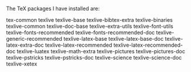 The TeX packages I have installed are:

tex-common
texlive
texlive-base
texlive-bibtex-extra
texlive-binaries
texlive-common
texlive-doc-base
texlive-extra-utils
texlive-font-utils
texlive-fonts-recommended
texlive-fonts-recommended-doc
texlive-generic-recommended
texlive-latex-base
texlive-latex-base-doc
texlive-latex-extra-doc
texlive-latex-recommended
texlive-latex-recommended-doc
texlive-luatex
texlive-math-extra
texlive-pictures
texlive-pictures-doc
texlive-pstricks
texlive-pstricks-doc
texlive-science
texlive-science-doc
texlive-xetex

